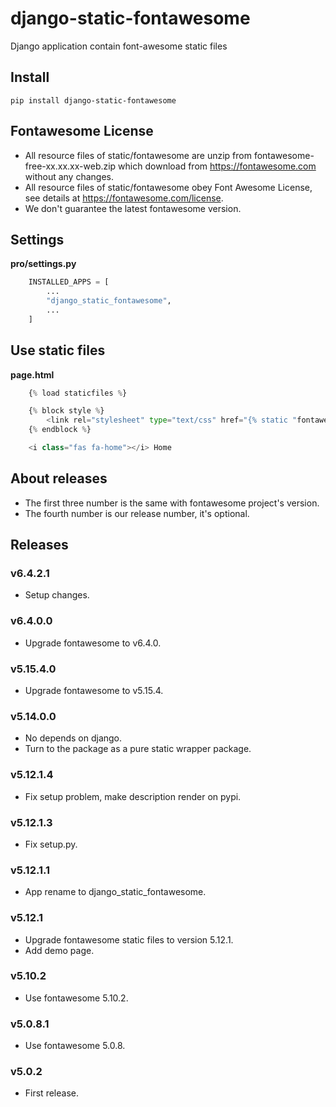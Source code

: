 # django-static-fontawesome

Django application contain font-awesome static files

## Install

```
pip install django-static-fontawesome
```

## Fontawesome License

- All resource files of static/fontawesome are unzip from fontawesome-free-xx.xx.xx-web.zip which download from https://fontawesome.com without any changes.
- All resource files of static/fontawesome obey Font Awesome License, see details at https://fontawesome.com/license.
- We don't guarantee the latest fontawesome version.

## Settings

**pro/settings.py**

```python
    INSTALLED_APPS = [
        ...
        "django_static_fontawesome",
        ...
    ]
```

## Use static files

**page.html**

```python
    {% load staticfiles %}

    {% block style %}
        <link rel="stylesheet" type="text/css" href="{% static "fontawesome/css/all.min.css" %}" />
    {% endblock %}

    <i class="fas fa-home"></i> Home
```

## About releases

- The first three number is the same with fontawesome project's version.
- The fourth number is our release number, it's optional.

## Releases

### v6.4.2.1

- Setup changes.

### v6.4.0.0

- Upgrade fontawesome to v6.4.0.

### v5.15.4.0

- Upgrade fontawesome to v5.15.4.

### v5.14.0.0

- No depends on django.
- Turn to the package as a pure static wrapper package.

### v5.12.1.4

- Fix setup problem, make description render on pypi.

### v5.12.1.3

- Fix setup.py.

### v5.12.1.1

- App rename to django_static_fontawesome.

### v5.12.1

- Upgrade fontawesome static files to version 5.12.1.
- Add demo page.

### v5.10.2

- Use fontawesome 5.10.2.

### v5.0.8.1

- Use fontawesome 5.0.8.

### v5.0.2

- First release.
